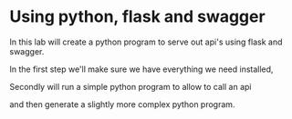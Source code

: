 # Using python, flask and swagger


In this lab will create a python program to serve out api's using flask and swagger.


In the first step we'll make sure we have everything we need installed,

Secondly will run a simple python program to allow to call an api

and then generate a slightly more complex python program.